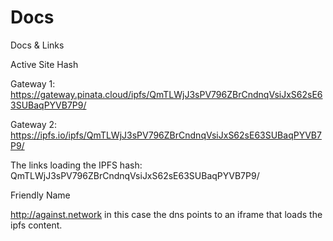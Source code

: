 # Docs
Docs &amp; Links

Active Site Hash

Gateway 1:
https://gateway.pinata.cloud/ipfs/QmTLWjJ3sPV796ZBrCndnqVsiJxS62sE63SUBaqPYVB7P9/

Gateway 2:
https://ipfs.io/ipfs/QmTLWjJ3sPV796ZBrCndnqVsiJxS62sE63SUBaqPYVB7P9/

The links loading the IPFS hash: QmTLWjJ3sPV796ZBrCndnqVsiJxS62sE63SUBaqPYVB7P9/

Friendly Name

http://against.network in this case the dns points to an iframe that loads the ipfs content.


